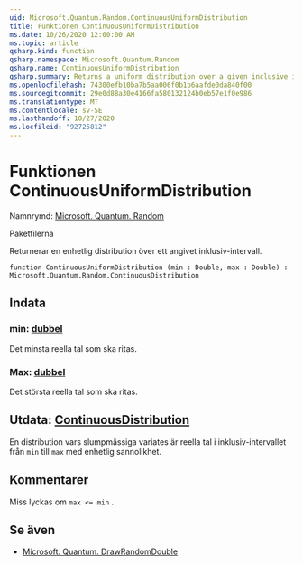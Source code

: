 ```yaml
---
uid: Microsoft.Quantum.Random.ContinuousUniformDistribution
title: Funktionen ContinuousUniformDistribution
ms.date: 10/26/2020 12:00:00 AM
ms.topic: article
qsharp.kind: function
qsharp.namespace: Microsoft.Quantum.Random
qsharp.name: ContinuousUniformDistribution
qsharp.summary: Returns a uniform distribution over a given inclusive interval.
ms.openlocfilehash: 74300efb10ba7b5aa006f0b1b6aafde0da840f00
ms.sourcegitcommit: 29e0d88a30e4166fa580132124b0eb57e1f0e986
ms.translationtype: MT
ms.contentlocale: sv-SE
ms.lasthandoff: 10/27/2020
ms.locfileid: "92725812"
---
```

# <a name="continuousuniformdistribution-function"></a>Funktionen ContinuousUniformDistribution

Namnrymd: [Microsoft. Quantum. Random](xref:Microsoft.Quantum.Random)

Paketfilerna [](https://nuget.org/packages/)


Returnerar en enhetlig distribution över ett angivet inklusiv-intervall.

```qsharp
function ContinuousUniformDistribution (min : Double, max : Double) : Microsoft.Quantum.Random.ContinuousDistribution
```


## <a name="input"></a>Indata

### <a name="min--double"></a>min: [dubbel](xref:microsoft.quantum.lang-ref.double)

Det minsta reella tal som ska ritas.


### <a name="max--double"></a>Max: [dubbel](xref:microsoft.quantum.lang-ref.double)

Det största reella tal som ska ritas.



## <a name="output--continuousdistribution"></a>Utdata: [ContinuousDistribution](xref:Microsoft.Quantum.Random.ContinuousDistribution)

En distribution vars slumpmässiga variates är reella tal i inklusiv-intervallet från `min` till `max` med enhetlig sannolikhet.

## <a name="remarks"></a>Kommentarer

Miss lyckas om `max <= min` .

## <a name="see-also"></a>Se även

- [Microsoft. Quantum. DrawRandomDouble](xref:Microsoft.Quantum.DrawRandomDouble)